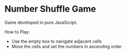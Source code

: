 Number Shuffle  Game
=======================

Game developed in pure JavaScript.

How to Play:

- Use the empty box to navigate adjacent cells
- Move the cells and set the numbers in ascending order
